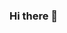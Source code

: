 ### Hi there 👋

<!--
**2flps/2flps** is a ✨ _special_ ✨ repository because its `README.md` (this file) appears on your GitHub profile.

- 🔭 I’m currently working on an Uno game made in Python
- 🌱 I’m currently learning Python and MySQL
- 📫 Want to send me a message? You can reach me on my Email (felipeflohrlol@gmail.com) or on my Twitter (@__2flps)
